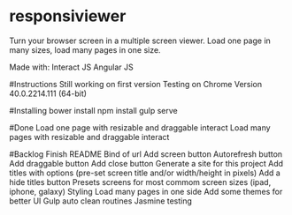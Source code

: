 # responsiviewer
Turn your browser screen in a multiple screen viewer. Load one page in many sizes, load many pages in one size.

Made with:
Interact JS 
Angular JS

#Instructions
Still working on first version
Testing on Chrome Version 40.0.2214.111 (64-bit)

#Installing
bower install
npm install
gulp serve

#Done
Load one page with resizable and draggable interact
Load many pages with resizable and draggable interact

#Backlog
Finish README
Bind of url 
Add screen button
Autorefresh button
Add draggable button 
Add close button
Generate a site for this project
Add titles with options (pre-set screen title and/or width/height in pixels)
Add a hide titles button
Presets screens for most commom screen sizes (ipad, iphone, galaxy)
Styling
Load many pages in one side
Add some themes for better UI
Gulp auto clean routines
Jasmine testing


